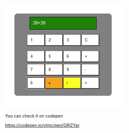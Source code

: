 ![imagem1](https://github.com/VanLMC/calculator/blob/master/screenshots/calculator.png)

You can check it on codepen

https://codepen.io/vlmc/pen/GRjZYar
